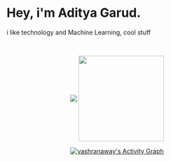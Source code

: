 # Hey, i'm Aditya Garud.

i like technology and Machine Learning, cool stuff

<div align="center">

<p align="center">
    
</p>

<br>

<p align="center">
    <img align="center" src="https://github-readme-stats.vercel.app/api?username=yashranaway&show_icons=true&hide_border=true&title_color=94b4a4&amp&icon_color=FFFFFF&amp&text_color=FFFFFF&amp&bg_color=000000&count_private=true&include_all_commits=true"/>
    <img align="center" height="195px" src="https://github-readme-stats.vercel.app/api/top-langs/?username=yashranaway&text_color=FFFFFF&bg_color=000000&title_color=94b4a4&langs_count=15&layout=compact&hide_border=true" />
</p>

<a href="https://github.com/ashutosh00710/github-readme-activity-graph">
  <img alt="yashranaway's Activity Graph" src="https://github-readme-activity-graph.vercel.app/graph/?username=yashranaway&bg_color=000000&color=94b4a4&line=FFFFFF&point=FFFFFF&hide_border=true" />
</a>

</div>
